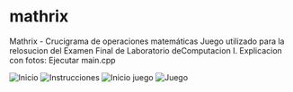 # mathrix
Mathrix - Crucigrama de operaciones matemáticas
Juego utilizado para la relosucion del Examen Final de Laboratorio deComputacion I.
Explicacion con fotos:
Ejecutar main.cpp

![Inicio](https://user-images.githubusercontent.com/84334292/166994633-5c9d2d5c-476b-4433-83ec-b56fb38a7c8b.png)
![Instrucciones](https://user-images.githubusercontent.com/84334292/166994657-6aca1f87-b50b-4647-8ace-ba37849af5ec.png)
![Inicio juego](https://user-images.githubusercontent.com/84334292/166994664-7803a5a3-4af6-4be9-844a-12e60c5e1e32.png)
![Juego](https://user-images.githubusercontent.com/84334292/166994677-90eb20c3-8c66-4178-a4c3-24199621bcca.png)

